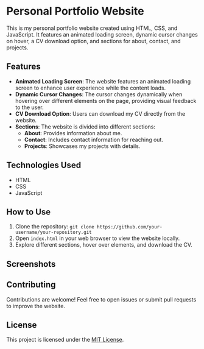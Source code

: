 # Personal Portfolio Website

This is my personal portfolio website created using HTML, CSS, and JavaScript. It features an animated loading screen, dynamic cursor changes on hover, a CV download option, and sections for about, contact, and projects.

## Features

- **Animated Loading Screen**: The website features an animated loading screen to enhance user experience while the content loads.
- **Dynamic Cursor Changes**: The cursor changes dynamically when hovering over different elements on the page, providing visual feedback to the user.
- **CV Download Option**: Users can download my CV directly from the website.
- **Sections**: The website is divided into different sections:
  - **About**: Provides information about me.
  - **Contact**: Includes contact information for reaching out.
  - **Projects**: Showcases my projects with details.

## Technologies Used

- HTML
- CSS
- JavaScript

## How to Use

1. Clone the repository: `git clone https://github.com/your-username/your-repository.git`
2. Open `index.html` in your web browser to view the website locally.
3. Explore different sections, hover over elements, and download the CV.

## Screenshots

## Contributing

Contributions are welcome! Feel free to open issues or submit pull requests to improve the website.

## License

This project is licensed under the [MIT License](LICENSE).
